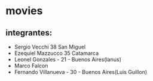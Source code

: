 # movies
## integrantes:
- Sergio Vecchi 38 San Miguel
- Ezequiel Mazzucco 35 Catamarca
- Leonel Gonzales - 21 - Buenos Aires(lanus)
- Marco Falcon
- Fernando Villanueva - 30 - Buenos Aires(Luis Guillon)